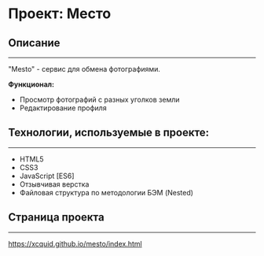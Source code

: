 # Проект: Место

## Описание
___
"Mesto" - сервис для обмена фотографиями. 

**Функционал:**

* Просмотр фотографий с разных уголков земли
* Редактирование профиля


## Технологии, используемые в проекте:
___

* HTML5
* CSS3
* JavaScript [ES6]
* Отзывчивая верстка
* Файловая структура по методологии БЭМ (Nested)

## Cтраница проекта
___

https://xcquid.github.io/mesto/index.html
